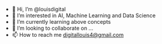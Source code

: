 - 👋 Hi, I’m @louisdigital
- 👀 I’m interested in AI, Machine Learning and Data Science
- 🌱 I’m currently learning above concepts
- 💞️ I’m looking to collaborate on ...
- 📫 How to reach me digitallouis4@gmail.com

<!---
louisdigital/louisdigital is a ✨ special ✨ repository because its `README.md` (this file) appears on your GitHub profile.
You can click the Preview link to take a look at your changes.
--->
